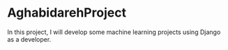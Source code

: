 # AghabidarehProject
In this project, I will develop some machine learning projects using Django as a developer.
